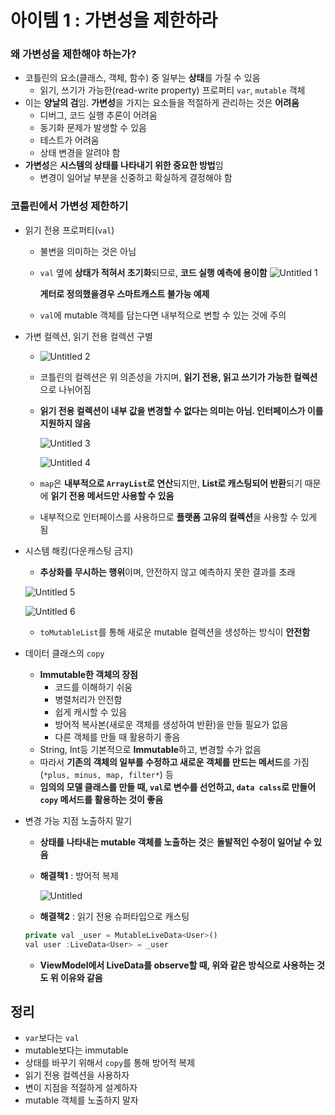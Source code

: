 # 아이템 1 : 가변성을 제한하라

### 왜 가변성을 제한해야 하는가?

- 코틀린의 요소(클래스, 객체, 함수) 중 일부는 **상태**를 가질 수 있음
    - 읽기, 쓰기가 가능한(read-write property) 프로퍼티 `var`, `mutable` 객체
- 이는 **양날의 검**임. **가변성**을 가지는 요소들을 적절하게 관리하는 것은 **어려움**
    - 디버그, 코드 실행 추론이 어려움
    - 동기화 문제가 발생할 수 있음
    - 테스트가 어려움
    - 상태 변경을 알려야 함
- **가변성**은 **시스템의 상태를 나타내기 위한 중요한 방법**임
    - 변경이 일어날 부분을 신중하고 확실하게 결정해야 함

### 코틀린에서 가변성 제한하기

- 읽기 전용 프로퍼티(`val`)
    - 불변을 의미하는 것은 아님
    - `val` 옆에 **상태가 적혀서 초기화**되므로, **코드 실행 예측에 용이함**
       ![Untitled 1](https://user-images.githubusercontent.com/70064912/201721458-e7fba2da-a113-4697-bb90-0ef5910467c8.png)

        
        **게터로 정의했을경우 스마트캐스트 불가능 예제**
        
    - `val`에 mutable 객체를 담는다면 내부적으로 변할 수 있는 것에 주의
    
- 가변 컬렉션, 읽기 전용 컬렉션 구별
    - ![Untitled 2](https://user-images.githubusercontent.com/70064912/201721597-8a9ca0cf-c61a-4b9c-960b-52e53c68a10b.png)
    
    - 코틀린의 컬렉션은 위 의존성을 가지며, **읽기 전용, 읽고 쓰기가 가능한 컬렉션**으로 나뉘어짐
    - **읽기 전용 컬렉션이 내부 값을 변경할 수 없다는 의미는 아님. 인터페이스가 이를 지원하지 않음**
        
       ![Untitled 3](https://user-images.githubusercontent.com/70064912/201721617-c93cea82-1729-40b7-87df-ae3d95a78e29.png)

       ![Untitled 4](https://user-images.githubusercontent.com/70064912/201721629-755d5ce2-3b08-4503-994d-34763f728d47.png)

     
    - `map`은 **내부적으로 `ArrayList`로 연산**되지만, **List로 캐스팅되어 반환**되기 때문에 **읽기 전용 메서드만 사용할 수 있음**
    - 내부적으로 인터페이스를 사용하므로 **플랫폼 고유의 컬렉션**을 사용할 수 있게 됨
    
- 시스템 해킹(다운캐스팅 금지)
    - **추상화를 무시하는 행위**이며, 안전하지 않고 예측하지 못한 결과를 초래
    
   ![Untitled 5](https://user-images.githubusercontent.com/70064912/201721649-a80d2149-a20f-4100-9787-e8f4a7c99aee.png)

   ![Untitled 6](https://user-images.githubusercontent.com/70064912/201721678-fa8a6d4f-c72c-4476-9f95-a91aef248721.png)
  
    - `toMutableList`를 통해 새로운 mutable 컬렉션을 생성하는 방식이 **안전함**

- 데이터 클래스의 `copy`
    - **Immutable한 객체의 장점**
        - 코드를 이해하기 쉬움
        - 병렬처리가 안전함
        - 쉽게 캐시할 수 있음
        - 방어적 복사본(새로운 객체를 생성하여 반환)을 만들 필요가 없음
        - 다른 객체를 만들 때 활용하기 좋음
    - String, Int등 기본적으로 **Immutable**하고, 변경할 수가 없음
    - 따라서 **기존의 객체의 일부를 수정하고 새로운 객체를 만드는 메서드**를 가짐(`*plus, minus, map, filter*`) 등
    - **임의의 모델 클래스를 만들 때, `val`로 변수를 선언하고, `data calss`로 만들어 `copy` 메서드를 활용하는 것이 좋음**

- 변경 가능 지점 노출하지 말기
    - **상태를 나타내는 mutable 객체를 노출하는 것**은 **돌발적인 수정이 일어날 수 있음**
    - **해결책1** : 방어적 복제
        
      ![Untitled](https://user-images.githubusercontent.com/70064912/201721707-9251ae35-9187-4176-a581-312b9b8b6d2f.png)

        
    - **해결책2** : 읽기 전용 슈퍼타입으로 캐스팅
    
    ```jsx
    private val _user = MutableLiveData<User>()
    val user :LiveData<User> = _user
    ```
    
    - **ViewModel에서 LiveData를 observe할 때, 위와 같은 방식으로 사용하는 것도 위 이유와 같음**

## 정리

- `var`보다는 `val`
- mutable보다는 immutable
- 상태를 바꾸기 위해서 `copy`를 통해 방어적 복제
- 읽기 전용 컬렉션을 사용하자
- 변이 지점을 적절하게 설계하자
- mutable 객체를 노출하지 말자
